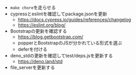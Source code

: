 * `make chore`を走らせる
* cypressとeslintを確認してpackage.jsonを更新
   * https://docs.cypress.io/guides/references/changelog
   * https://eslint.org/blog/
* Bootstrapの更新を確認する
   * https://blog.getbootstrap.com/
   * popperとBootstrapのJSが分かれている形式を選ぶ
   * deferを付ける
* deno_stdの更新を確認してtest/deps.jsを更新する
   * https://deno.land/std
* file_serverを更新する
